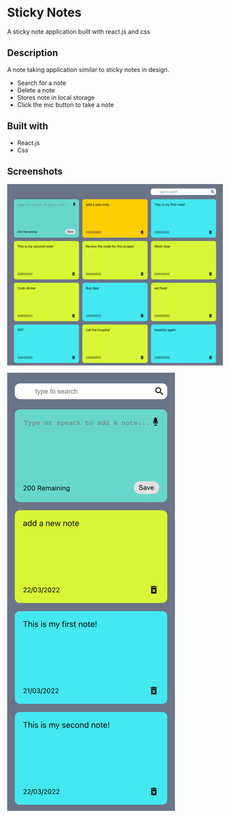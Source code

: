 # Sticky Notes

A sticky note application built with react.js and css

## Description

A note taking application similar to sticky notes in design.

- Search for a note
- Delete a note
- Stores note in local storage
- Click the mic button to take a note

## Built with

- React.js
- Css

## Screenshots

![desktop view](./images/desktop-view.png)

![mobile view](./images/mobile-view.png)
